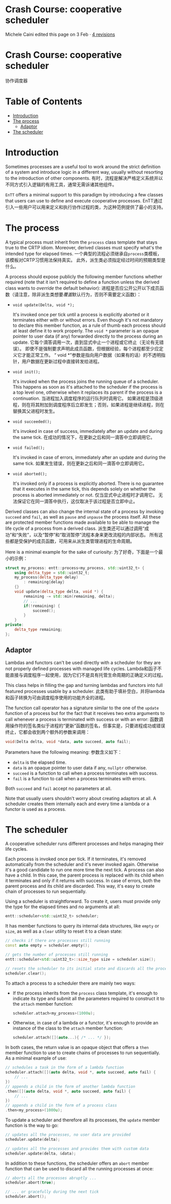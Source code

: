 # Crash Course: cooperative scheduler



Michele Caini edited this page on 3 Feb · [4 revisions](https://github.com/skypjack/entt/wiki/Crash-Course:-cooperative-scheduler/_history)

# Crash Course: cooperative scheduler

协作调度器

# Table of Contents

- [Introduction](#introduction)
- [The process](The-process)
  - [Adaptor](#adaptor)
- [The scheduler](#the-scheduler)

# Introduction

Sometimes processes are a useful tool to work around the strict definition of a system and introduce logic in a different way, usually without resorting to the introduction of other components.
有时，流程是解决严格定义系统并以不同方式引入逻辑的有用工具，通常无需诉诸其他组件。

`EnTT` offers a minimal support to this paradigm by introducing a few classes that users can use to define and execute cooperative processes.
EnTT通过引入一些用户可以用来定义和执行协作过程的类，为这种范例提供了最小的支持。

# The process

A typical process must inherit from the `process` class template that stays true to the CRTP idiom. Moreover, derived classes must specify what's the intended type for elapsed times.
一个典型的流程必须继承自`process`类模板，该模板对CRTP习惯用法保持真实。 此外，派生类必须指定经过时间的预期类型是什么。

A process should expose publicly the following member functions whether required (note that it isn't required to define a function unless the derived class wants to *override* the default behavior):
进程是否应公开公开以下成员函数（请注意，除非派生类想要*覆盖*默认行为，否则不需要定义函数）：

- `void update(Delta, void *);`

  It's invoked once per tick until a process is explicitly aborted or it terminates either with or without errors. Even though it's not mandatory to declare this member function, as a rule of thumb each process should at least define it to work properly. The `void *` parameter is an opaque pointer to user data (if any) forwarded directly to the process during an update.
  它每个滴答调用一次，直到显式中止一个进程或它终止（无论有无错误）。 即使不是强制要求声明此成员函数，但根据经验，每个进程都至少应定义它才能正常工作。 “ void *”参数是指向用户数据（如果有的话）的不透明指针，用户数据在更新过程中直接转发给进程。

- `void init();`

  It's invoked when the process joins the running queue of a scheduler. This happens as soon as it's attached to the scheduler if the process is a top level one, otherwise when it replaces its parent if the process is a continuation.
  当进程加入调度程序的运行队列时调用它。 如果进程是顶级进程，则在将其附加到调度程序后立即发生；否则，如果进程是继续进程，则在替换其父进程时发生。

- `void succeeded();`

  It's invoked in case of success, immediately after an update and during the same tick.
  在成功的情况下，在更新之后和同一滴答中立即调用它。

- `void failed();`

  It's invoked in case of errors, immediately after an update and during the same tick.
  如果发生错误，则在更新之后和同一滴答中立即调用它。

- `void aborted();`

  It's invoked only if a process is explicitly aborted. There is no guarantee that it executes in the same tick, this depends solely on whether the process is aborted immediately or not.
  仅当显式中止进程时才调用它。 无法保证它在同一滴答中执行，这仅取决于该过程是否立即中止。

Derived classes can also change the internal state of a process by invoking `succeed` and `fail`, as well as `pause` and `unpause` the process itself. All these are protected member functions made available to be able to manage the life cycle of a process from a derived class.
派生类还可以通过调用“成功”和“失败”，以及“暂停”和“取消暂停”流程本身来更改流程的内部状态。 所有这些都是受保护的成员函数，可用来从派生类管理进程的生命周期。

Here is a minimal example for the sake of curiosity:
为了好奇，下面是一个最小的示例：

```cpp
struct my_process: entt::process<my_process, std::uint32_t> {
    using delta_type = std::uint32_t;
    my_process(delta_type delay)
        : remaining{delay}
    {}
    void update(delta_type delta, void *) {
        remaining -= std::min(remaining, delta);
        // ...
        if(!remaining) {
            succeed();
        }
    }
private:
    delta_type remaining;
};
```

## Adaptor

Lambdas and functors can't be used directly with a scheduler for they are not properly defined processes with managed life cycles.
Lambda和函子不能直接与调度程序一起使用，因为它们不是具有托管生命周期的正确定义的过程。

This class helps in filling the gap and turning lambdas and functors into full featured processes usable by a scheduler.
此类有助于填补空白，并将lambda和函子转换为可由调度程序使用的功能齐全的进程。

The function call operator has a signature similar to the one of the `update` function of a process but for the fact that it receives two extra arguments to call whenever a process is terminated with success or with an error:
函数调用操作符的签名类似于进程的“更新”函数的签名，但事实是，只要进程成功或错误终止，它都会收到两个额外的参数来调用：

```cpp
void(Delta delta, void *data, auto succeed, auto fail);
```

Parameters have the following meaning:
参数含义如下：

- `delta` is the elapsed time.
- `data` is an opaque pointer to user data if any, `nullptr` otherwise.
- `succeed` is a function to call when a process terminates with success.
- `fail` is a function to call when a process terminates with errors.

Both `succeed` and `fail` accept no parameters at all.

Note that usually users shouldn't worry about creating adaptors at all. A scheduler creates them internally each and every time a lambda or a functor is used as a process.

# The scheduler

A cooperative scheduler runs different processes and helps managing their life cycles.

Each process is invoked once per tick. If it terminates, it's removed automatically from the scheduler and it's never invoked again. Otherwise it's a good candidate to run one more time the next tick.
A process can also have a child. In this case, the parent process is replaced with its child when it terminates and only if it returns with success. In case of errors, both the parent process and its child are discarded. This way, it's easy to create chain of processes to run sequentially.

Using a scheduler is straightforward. To create it, users must provide only the type for the elapsed times and no arguments at all:

```cpp
entt::scheduler<std::uint32_t> scheduler;
```

It has member functions to query its internal data structures, like `empty` or `size`, as well as a `clear` utility to reset it to a clean state:

```cpp
// checks if there are processes still running
const auto empty = scheduler.empty();

// gets the number of processes still running
entt::scheduler<std::uint32_t>::size_type size = scheduler.size();

// resets the scheduler to its initial state and discards all the processes
scheduler.clear();
```

To attach a process to a scheduler there are mainly two ways:

- If the process inherits from the `process` class template, it's enough to indicate its type and submit all the parameters required to construct it to the `attach` member function:

  ```cpp
  scheduler.attach<my_process>(1000u);
  ```

- Otherwise, in case of a lambda or a functor, it's enough to provide an instance of the class to the `attach` member function:

  ```cpp
  scheduler.attach([](auto...){ /* ... */ });
  ```

In both cases, the return value is an opaque object that offers a `then` member function to use to create chains of processes to run sequentially.
As a minimal example of use:

```cpp
// schedules a task in the form of a lambda function
scheduler.attach([](auto delta, void *, auto succeed, auto fail) {
    // ...
})
// appends a child in the form of another lambda function
.then([](auto delta, void *, auto succeed, auto fail) {
    // ...
})
// appends a child in the form of a process class
.then<my_process>(1000u);
```

To update a scheduler and therefore all its processes, the `update` member function is the way to go:

```cpp
// updates all the processes, no user data are provided
scheduler.update(delta);

// updates all the processes and provides them with custom data
scheduler.update(delta, &data);
```

In addition to these functions, the scheduler offers an `abort` member function that can be used to discard all the running processes at once:

```cpp
// aborts all the processes abruptly ...
scheduler.abort(true);

// ... or gracefully during the next tick
scheduler.abort();
```